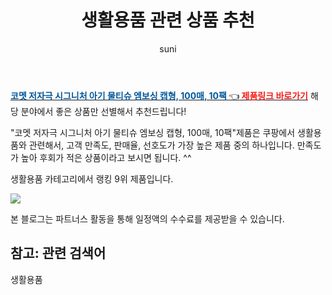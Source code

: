 ﻿---
layout: post
title:  "생활용품 관련 상품 추천" 
author: suni
categories: [ 선물 ]
tags: []
image: https://static.coupangcdn.com/image/retail/images/5683389351774-49602307-9b8a-4eae-841f-9030b9e70708.jpg 
description: "쿠팡에서 관련 상품으로 가장 고객 선호도가 높은 제품 중 하나입니다."
---
<a href="https://link.coupang.com/re/AFFSDP?lptag=AF5011742&pageKey=252301180&itemId=795038805&vendorItemId=5018255169&traceid=V0-113-d36878ff7f395b16"><b><font color='#01579B'>코멧 저자극 시그니처 아기 물티슈 엠보싱 캡형, 100매, 10팩 </font></b>👈<b><font color='#f71919'> 제품링크 바로가기</font></b></a>
해당 분야에서 좋은 상품만 선별해서 추천드립니다!

"코멧 저자극 시그니처 아기 물티슈 엠보싱 캡형, 100매, 10팩"제품은 쿠팡에서 생활용품와 관련해서, 고객 만족도, 판매율, 선호도가 가장 높은 제품 중의 하나입니다.
만족도가 높아 후회가 적은 상품이라고 보시면 됩니다. ^^

생활용품 카테고리에서 랭킹  9위 제품입니다. 

<a href="https://link.coupang.com/re/AFFSDP?lptag=AF5011742&pageKey=252301180&itemId=795038805&vendorItemId=5018255169&traceid=V0-113-d36878ff7f395b16"> <img src="https://static.coupangcdn.com/image/retail/images/5683389351774-49602307-9b8a-4eae-841f-9030b9e70708.jpg"></a>

본 블로그는 파트너스 활동을 통해 일정액의 수수료를 제공받을 수 있습니다.

## 참고: 관련 검색어    
생활용품